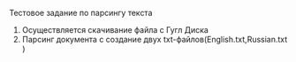Тестовое задание по парсингу текста

1. Осуществляется скачивание файла с Гугл Диска
2. Парсинг документа с создание двух txt-файлов(English.txt,Russian.txt )